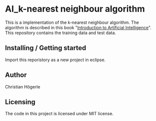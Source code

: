 # AI_k-nearest neighbour algorithm

This is a implementation of the k-nearest neighbour algorithm. The algorithm is described in this book "[Introduction to Artificial Intelligence](https://www.hs-weingarten.de/~ertel/index.php?lang=eng&page=aibook)". This repository contains the training data and test data.

## Installing / Getting started

Import this reporistory as a new project in eclipse.

## Author
Christian Högerle 

## Licensing
The code in this project is licensed under MIT license.
